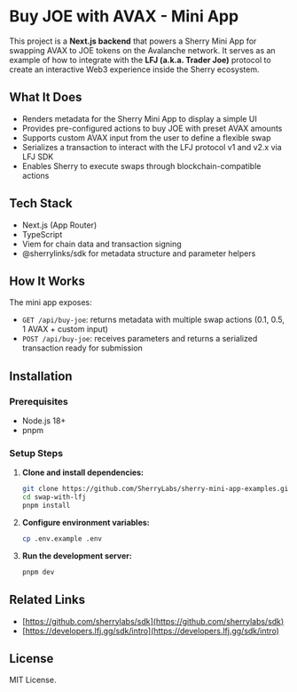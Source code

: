 # Buy JOE with AVAX - Mini App

This project is a **Next.js backend** that powers a Sherry Mini App for swapping AVAX to JOE tokens on the Avalanche network.
It serves as an example of how to integrate with the **LFJ (a.k.a. Trader Joe)** protocol to create an interactive Web3 experience inside the Sherry ecosystem.

## What It Does

* Renders metadata for the Sherry Mini App to display a simple UI
* Provides pre-configured actions to buy JOE with preset AVAX amounts
* Supports custom AVAX input from the user to define a flexible swap
* Serializes a transaction to interact with the LFJ protocol v1 and v2.x via LFJ SDK
* Enables Sherry to execute swaps through blockchain-compatible actions

## Tech Stack

* Next.js (App Router)
* TypeScript
* Viem for chain data and transaction signing
* @sherrylinks/sdk for metadata structure and parameter helpers

## How It Works

The mini app exposes:

* `GET /api/buy-joe`: returns metadata with multiple swap actions (0.1, 0.5, 1 AVAX + custom input)
* `POST /api/buy-joe`: receives parameters and returns a serialized transaction ready for submission

## Installation

### Prerequisites

- Node.js 18+
- pnpm

### Setup Steps

1. **Clone and install dependencies:**
   ```bash
   git clone https://github.com/SherryLabs/sherry-mini-app-examples.git
   cd swap-with-lfj
   pnpm install
   ```

2. **Configure environment variables:**
   ```bash
   cp .env.example .env
   ```

4. **Run the development server:**
   ```bash
   pnpm dev
   ```

## Related Links

* [https://github.com/sherrylabs/sdk](https://github.com/sherrylabs/sdk)
* [https://developers.lfj.gg/sdk/intro](https://developers.lfj.gg/sdk/intro)

## License

MIT License.
